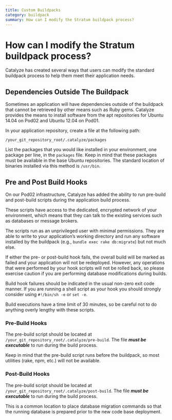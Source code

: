 ```yaml
---
title: Custom Buildpacks
category: buildpack
summary: How can I modify the Stratum buildpack process?
---
```


# How can I modify the Stratum buildpack process?

Catalyze has created several ways that users can modify the standard buildpack process to help them meet their application needs.

## Dependencies Outside The Buildpack

Sometimes an application will have dependencies outside of the buildpack that cannot be retrieved by other means such as Ruby gems. Catalyze provides the means to install software from the apt repositories for Ubuntu 14.04 on Pod02 and Ubuntu 12.04 on Pod01.

In your application repository, create a file at the following path:

`/your_git_repository_root/.catalyze/packages`

List the packages that you would like installed in your environment, one package per line, in the `packages` file. Keep in mind that these packages must be available in the base Ubuntu repositories. The standard location of binaries installed via this method is `/usr/bin`.

## Pre and Post Build Hooks

On our Pod02 infrastructure, Catalyze has added the ability to run pre-build and post-build scripts during the application build process.

These scripts have access to the dedicated, encrypted network of your environment, which means that they can talk to the existing services such as databases or message brokers.

The scripts run as an unprivileged user with minimal permissions. They are able to write to your application’s working directory and run any software installed by the buildpack (e.g., `bundle exec rake db:migrate`) but not much else.

If either the pre- or post-build hook fails, the overall build will be marked as failed and your application will not be redeployed. However, any operations that were performed by your hook scripts will not be rolled back, so please exercise caution if you are performing database modifications during builds.

Build hook failures should be indicated in the usual non-zero exit code manner. If you are running a shell script as your hook you should strongly consider using `#!/bin/sh -e` or `set -e`.

Build executions have a time limit of 30 minutes, so be careful not to do anything overly lengthy with these scripts.

### Pre-Build Hooks

The pre-build script should be located at `/your_git_repository_root/.catalyze/pre-build`. The file ***must be executable*** to run during the build process.

Keep in mind that the pre-build script runs before the buildpack, so most utilities (rake, npm, etc.) will not be available.

### Post-Build Hooks

The pre-build script should be located at `/your_git_repository_root/.catalyze/post-build`. The file ***must be executable*** to run during the build process.

This is a common location to place database migration commands so that the running database is prepared prior to the new code base deployment.
